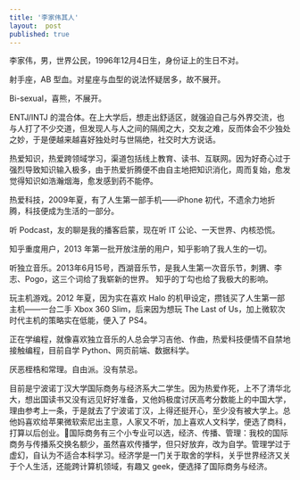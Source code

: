 ```yaml
---
title: '李家伟其人'
layout:  post
published: true
---
```


李家伟，男，世界公民，1996年12月4日生，身份证上的生日不对。

射手座，AB 型血。对星座与血型的说法怀疑居多，故不展开。

Bi-sexual，喜熊，不展开。

ENTJ/INTJ 的混合体。在上大学后，想走出舒适区，就强迫自己与外界交流，也与人打了不少交道，但发现人与人之间的隔阂之大，交友之难，反而体会不少独处之妙，于是便越来越喜好独处时与世隔绝，社交时大方说话。

热爱知识，热爱跨领域学习，渠道包括线上教育、读书、互联网。因为好奇心过于强烈导致知识输入极多，由于热爱折腾便不由自主地把知识消化，周而复始，愈发觉得知识如浩瀚烟海，愈发感到药不能停。

热爱科技，2009年夏，有了人生第一部手机——iPhone 初代，不遗余力地折腾，科技便成为生活的一部分。

听 Podcast，友的聊是我的播客启蒙，现在听 IT 公论、一天世界、内核恐慌。

知乎重度用户，2013 年第一批开放注册的用户，知乎影响了我人生的一切。

听独立音乐。2013年6月15号，西湖音乐节，是我人生第一次音乐节，刺猬、李志、Pogo，这三个词给了我崭新的世界。 知乎的丁勾也给了我极大的影响。

玩主机游戏。2012 年夏，因为实在喜欢 Halo 的机甲设定，攒钱买了人生第一部主机——一台二手 Xbox 360 Slim，后来因为想玩 The Last of Us，加上微软次时代主机的策略实在低能，便入了 PS4。

正在学编程，就像喜欢独立音乐的人总会学习吉他、作曲，热爱科技便情不自禁地接触编程，目前自学 Python、网页前端、数据科学。

厌恶桎梏和常理。自由派。没有禁忌。

目前是宁波诺丁汉大学国际商务与经济系大二学生。因为热爱作死，上不了清华北大，想出国读书又没有远见好好准备，又他妈极度讨厌高考分数能上的中国大学，理由参考上一条，于是就去了宁波诺丁汉，上得还挺开心，至少没有被大学上。总他妈喜欢给苹果微软索尼出主意，人家又不听，加上喜欢人文科学，便选了商科，打算以后创业。国际商务有三个小专业可以选，经济、传播、管理：我校的国际商务与传播系交换名额少，虽然喜欢传播学，但只好放弃，改为自学。管理学过于虚幻，自认为不适合本科学习。经济学是一门关于取舍的学科，关乎世界经济又关于个人生活，还能跨计算机领域，有趣又 geek，便选择了国际商务与经济。
